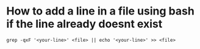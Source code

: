 # How to add a line in a file using bash if the line already doesnt exist
`grep -qxF '<your-line>' <file> || echo '<your-line>' >> <file>`
